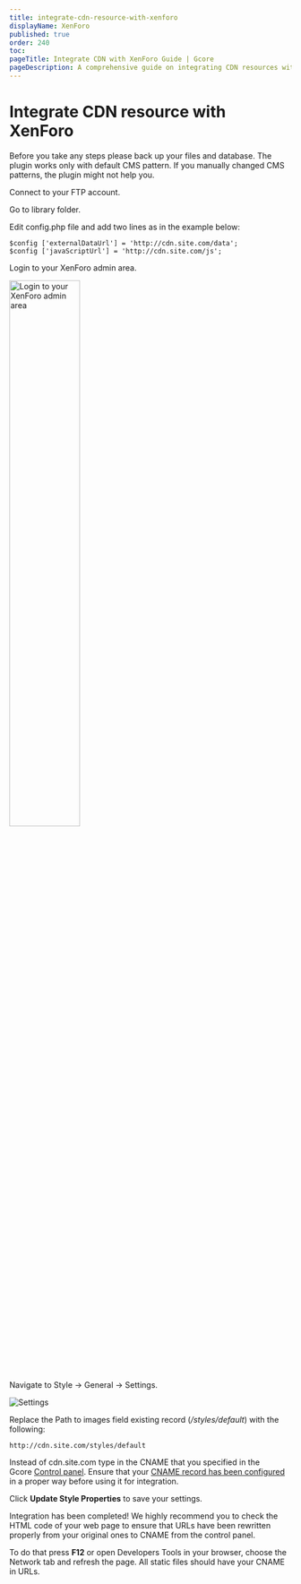 ```yaml
---
title: integrate-cdn-resource-with-xenforo
displayName: XenForo
published: true
order: 240
toc:
pageTitle: Integrate CDN with XenForo Guide | Gcore
pageDescription: A comprehensive guide on integrating CDN resources with XenForo CMS to enhance your site's speed and user experience.
---
```

# Integrate CDN resource with XenForo

Before you take any steps please back up your files and database. The plugin works only with default CMS pattern. If you manually changed CMS patterns, the plugin might not help you.

Connect to your FTP account.

Go to library folder.

Edit config.php file and add two lines as in the example below:

```
$config ['externalDataUrl'] = 'http://cdn.site.com/data';  
$config ['javaScriptUrl'] = 'http://cdn.site.com/js';
```

Login to your XenForo admin area.

<img src="https://assets.gcore.pro/docs/cdn/getting-started/integrate-cdn-with-cms/integrate-cdn-resource-with-xenforo/xenadmin.png" alt="Login to your XenForo admin area" width="50%">

Navigate to Style -> General -> Settings.

<img src="https://assets.gcore.pro/docs/cdn/getting-started/integrate-cdn-with-cms/integrate-cdn-resource-with-xenforo/xensettings.png" alt="Settings"> 

Replace the Path to images field existing record (*/styles/default*) with the following:

```
http://cdn.site.com/styles/default
```

Instead of cdn.site.com type in the CNAME that you specified in the Gcore <a href="https://accounts.gcore.com/reports/dashboard" target="_blank">Control panel</a>. Ensure that your <a href="https://gcore.com/docs/cdn/cdn-resource-options/general/create-and-set-a-custom-domain-for-the-content-delivery-via-cdn" target="_blank">CNAME record has been configured</a> in a proper way before using it for integration.

Click **Update Style Properties** to save your settings.

Integration has been completed! We highly recommend you to check the HTML code of your web page to ensure that URLs have been rewritten properly from your original ones to CNAME from the control panel.

To do that press **F12** or open Developers Tools in your browser, choose the Network tab and refresh the page. All static files should have your CNAME in URLs.